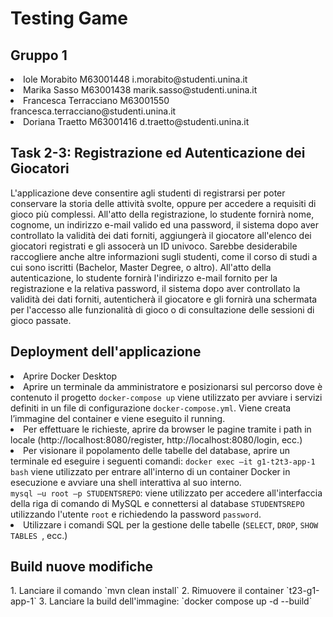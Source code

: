 <h1> Testing Game </h1>

<h2> Gruppo 1 </h2>
<li>Iole Morabito M63001448 i.morabito@studenti.unina.it </li>
<li> Marika Sasso M63001438 marik.sasso@studenti.unina.it </li>
<li> Francesca Terracciano M63001550 francesca.terracciano@studenti.unina.it </li>
<li> Doriana Traetto M63001416 d.traetto@studenti.unina.it </li>

<h2>  Task 2-3: Registrazione ed Autenticazione dei Giocatori </h2>
L'applicazione deve consentire agli studenti di registrarsi per poter conservare la storia delle attività svolte, oppure per accedere a requisiti di gioco più complessi. All'atto della registrazione, lo studente fornirà nome, cognome, un indirizzo e-mail valido ed una password, il sistema dopo aver controllato la validità dei dati forniti, aggiungerà il giocatore all'elenco dei giocatori registrati e gli assocerà un ID univoco. Sarebbe desiderabile raccogliere anche altre informazioni sugli studenti, come il corso di studi a cui sono iscritti (Bachelor, Master Degree, o altro).
All'atto della autenticazione, lo studente fornirà l'indirizzo e-mail fornito per la registrazione e la relativa password, il sistema dopo aver controllato la validità dei dati forniti, autenticherà il giocatore e gli fornirà una schermata per l'accesso alle funzionalità di gioco o di consultazione delle sessioni di gioco passate.

<h2> Deployment dell'applicazione </h2>
<li>Aprire Docker Desktop</li>
<li>Aprire un terminale da amministratore e posizionarsi sul percorso dove è contenuto il progetto
	<code>docker-compose up</code> viene utilizzato per avviare i servizi definiti in un file di configurazione <code>docker-compose.yml</code>. Viene creata l’immagine del container e viene eseguito il running.</li>
<li>Per effettuare le richieste, aprire da browser le pagine tramite i path in locale (http://localhost:8080/register, http://localhost:8080/login, ecc.) </li>
<li>Per visionare il popolamento delle tabelle del database, aprire un terminale ed eseguire i seguenti comandi:  
	<code>docker exec –it g1-t2t3-app-1 bash</code> viene utilizzato per entrare all'interno di un container Docker in esecuzione e avviare una shell interattiva al suo interno. </li>  
	<code>mysql –u root –p STUDENTSREPO</code>: viene utilizzato per accedere all'interfaccia della riga di comando di MySQL e connettersi al database <code>STUDENTSREPO</code> utilizzando l'utente <code>root</code> e richiedendo la password <code>password</code>. </li>
<li>Utilizzare i comandi SQL per la gestione delle tabelle (<code>SELECT</code>, <code>DROP</code>, <code>SHOW TABLES </code>, ecc.) </li>

<h2> Build nuove modifiche </h2>
1. Lanciare il comando `mvn clean install`
2. Rimuovere il container `t23-g1-app-1` 
3. Lanciare la build dell'immagine: `docker compose up -d --build`


